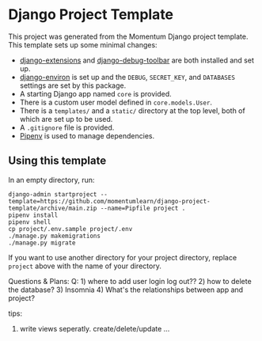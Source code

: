 # Django Project Template

This project was generated from the Momentum Django project template. This template sets up some minimal changes:

- [django-extensions](https://django-extensions.readthedocs.io/en/latest/) and [django-debug-toolbar](https://django-debug-toolbar.readthedocs.io/en/latest/) are both installed and set up.
- [django-environ](https://django-environ.readthedocs.io/en/latest/) is set up and the `DEBUG`, `SECRET_KEY`, and `DATABASES` settings are set by this package.
- A starting Django app named `core` is provided.
- There is a custom user model defined in `core.models.User`.
- There is a `templates/` and a `static/` directory at the top level, both of which are set up to be used.
- A `.gitignore` file is provided.
- [Pipenv](https://pipenv.pypa.io/en/latest/) is used to manage dependencies.

## Using this template

In an empty directory, run:

```
django-admin startproject --template=https://github.com/momentumlearn/django-project-template/archive/main.zip --name=Pipfile project .
pipenv install
pipenv shell
cp project/.env.sample project/.env
./manage.py makemigrations
./manage.py migrate
```

If you want to use another directory for your project directory, replace `project` above with the name of your directory.



Questions & Plans: 
Q:
    1) where to add user login log out?? 
    2) how to delete the database?
    3) Insomnia
    4) What's the relationships between app and project? 



tips: 
1) write views seperatly. create/delete/update ... 
